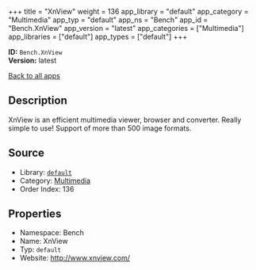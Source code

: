 ﻿+++
title = "XnView"
weight = 136
app_library = "default"
app_category = "Multimedia"
app_typ = "default"
app_ns = "Bench"
app_id = "Bench.XnView"
app_version = "latest"
app_categories = ["Multimedia"]
app_libraries = ["default"]
app_types = ["default"]
+++

**ID:** `Bench.XnView`  
**Version:** latest  
<!--more-->

[Back to all apps](/apps/)

## Description
XnView is an efficient multimedia viewer, browser and converter.
Really simple to use!
Support of more than 500 image formats.

## Source

* Library: [`default`](/app_libraries/default)
* Category: [Multimedia](/app_categories/multimedia)
* Order Index: 136

## Properties

* Namespace: Bench
* Name: XnView
* Typ: `default`
* Website: <http://www.xnview.com/>


